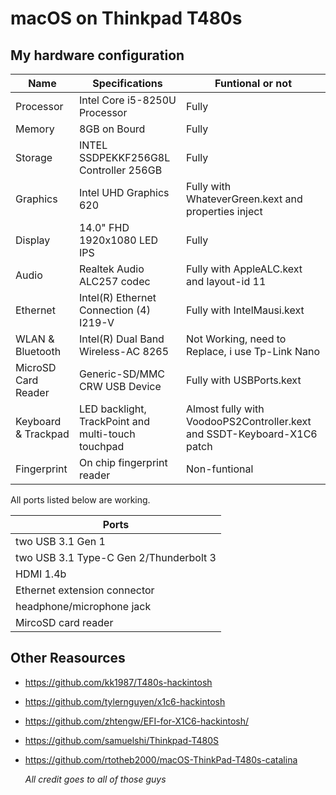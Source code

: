 # macOS on Thinkpad T480s


## My hardware configuration
| Name                | Specifications | Funtional or not |
| ------------------- | -----------------------------------------|---------------|
| Processor           | Intel Core i5-8250U Processor            |Fully|
| Memory              | 8GB on Bourd                             |Fully|
| Storage             | INTEL SSDPEKKF256G8L Controller   256GB  |Fully|
| Graphics            | Intel UHD Graphics 620                   |Fully with WhateverGreen.kext and properties inject|
| Display             | 14.0" FHD 1920x1080 LED IPS              |Fully|
| Audio               | Realtek Audio ALC257 codec               |Fully with AppleALC.kext and layout-id 11|
| Ethernet            | Intel(R) Ethernet Connection (4) I219-V  |Fully with IntelMausi.kext|
| WLAN & Bluetooth    | Intel(R) Dual Band Wireless-AC 8265      |Not Working, need to Replace, i use Tp-Link Nano|
| MicroSD Card Reader | Generic-SD/MMC CRW USB Device            |Fully with USBPorts.kext|
| Keyboard & Trackpad | LED backlight, TrackPoint and multi-touch touchpad |Almost fully with VoodooPS2Controller.kext and SSDT-Keyboard-X1C6 patch| 
| Fingerprint         | On chip fingerprint reader               |Non-funtional|


All ports listed below are working.

|Ports |
|------|
| two USB 3.1 Gen 1|
|two USB 3.1 Type-C Gen 2/Thunderbolt 3|
|HDMI 1.4b|
|Ethernet extension connector|
|headphone/microphone jack|
|MircoSD card reader|


## Other Reasources

- https://github.com/kk1987/T480s-hackintosh
- https://github.com/tylernguyen/x1c6-hackintosh
- https://github.com/zhtengw/EFI-for-X1C6-hackintosh/
- https://github.com/samuelshi/Thinkpad-T480S
- https://github.com/rtotheb2000/macOS-ThinkPad-T480s-catalina

  *All credit goes to all of those guys*
